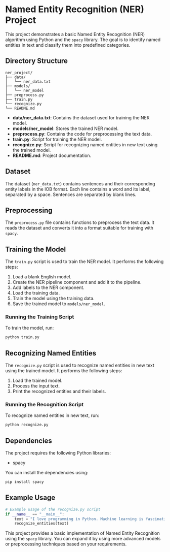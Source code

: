 # Named Entity Recognition (NER) Project

This project demonstrates a basic Named Entity Recognition (NER) algorithm using Python and the `spacy` library. The goal is to identify named entities in text and classify them into predefined categories.

## Directory Structure

```
ner_project/
├── data/
│   └── ner_data.txt
├── models/
│   └── ner_model
├── preprocess.py
├── train.py
└── recognize.py
└── README.md
```

- **data/ner_data.txt**: Contains the dataset used for training the NER model.
- **models/ner_model**: Stores the trained NER model.
- **preprocess.py**: Contains the code for preprocessing the text data.
- **train.py**: Script for training the NER model.
- **recognize.py**: Script for recognizing named entities in new text using the trained model.
- **README.md**: Project documentation.

## Dataset

The dataset (`ner_data.txt`) contains sentences and their corresponding entity labels in the IOB format. Each line contains a word and its label, separated by a space. Sentences are separated by blank lines.

## Preprocessing

The `preprocess.py` file contains functions to preprocess the text data. It reads the dataset and converts it into a format suitable for training with `spacy`.

## Training the Model

The `train.py` script is used to train the NER model. It performs the following steps:

1. Load a blank English model.
2. Create the NER pipeline component and add it to the pipeline.
3. Add labels to the NER component.
4. Load the training data.
5. Train the model using the training data.
6. Save the trained model to `models/ner_model`.

### Running the Training Script

To train the model, run:
```bash
python train.py
```

## Recognizing Named Entities

The `recognize.py` script is used to recognize named entities in new text using the trained model. It performs the following steps:

1. Load the trained model.
2. Process the input text.
3. Print the recognized entities and their labels.

### Running the Recognition Script

To recognize named entities in new text, run:
```bash
python recognize.py
```

## Dependencies

The project requires the following Python libraries:

- spacy

You can install the dependencies using:
```bash
pip install spacy
```

## Example Usage

```python
# Example usage of the recognize.py script
if __name__ == "__main__":
    text = "I love programming in Python. Machine learning is fascinating. Spacy is a useful library."
    recognize_entities(text)
```

This project provides a basic implementation of Named Entity Recognition using the `spacy` library. You can expand it by using more advanced models or preprocessing techniques based on your requirements.
